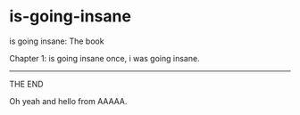 # is-going-insane
is going insane: The book

Chapter 1: is going insane
once, i was going insane.

---------------------------

THE END


Oh yeah and hello from AAAAA.
